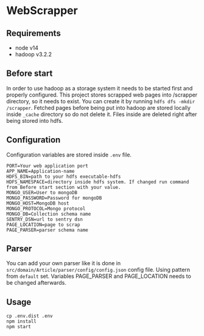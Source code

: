 # WebScrapper
## Requirements
- node v14
- hadoop v3.2.2
## Before start
In order to use hadoop as a storage system it needs to be started first and properly configured. 
This project stores scrapped web pages into /scrapper directory, so it needs to exist. You can create it by running
`hdfs dfs -mkdir /scrapper`. 
Fetched pages before being put into hadoop are stored locally inside `_cache` directory so do not delete it. Files inside are deleted right after being stored into hdfs.
## Configuration
Configuration variables are stored inside `.env` file.
```
PORT=Your web application port
APP_NAME=Application-name
HDFS_BIN=path to your hdfs executable-hdfs
HDFS_NAMESPACE=directory inside hdfs system. If changed run command from Before start section with your value.
MONGO_USER=User to mongoDB
MONGO_PASSWORD=Password for mongoDB
MONGO_HOST=MongoDB host
MONGO_PROTOCOL=Mongo protocol
MONGO_DB=Collection schema name
SENTRY_DSN=url to sentry dsn
PAGE_LOCATION=page to scrap
PAGE_PARSER=parser schema name
```
## Parser
You can add your own parser like it is done in `src/domain/Article/parser/config/config.json` config file. Using pattern from `default` set.
Variables PAGE_PARSER and PAGE_LOCATION needs to be changed afterwards.
## Usage
```
cp .env.dist .env
npm install
npm start
```
